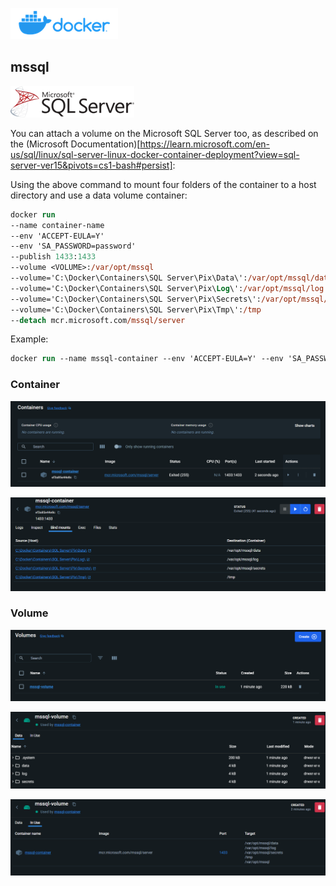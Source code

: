 
![](./Assets/docker-logo.png)

## mssql

![](./Assets/sql-logo.png)

You can attach a volume on the Microsoft SQL Server too, as described on the (Microsoft Documentation)[https://learn.microsoft.com/en-us/sql/linux/sql-server-linux-docker-container-deployment?view=sql-server-ver15&pivots=cs1-bash#persist]:

Using the above command to mount four folders of the container to a host directory and use a data volume container:

```ps
docker run 
--name container-name 
--env 'ACCEPT-EULA=Y' 
--env 'SA_PASSWORD=password' 
--publish 1433:1433 
--volume <VOLUME>:/var/opt/mssql 
--volume='C:\Docker\Containers\SQL Server\Pix\Data\':/var/opt/mssql/data 
--volume='C:\Docker\Containers\SQL Server\Pix\Log\':/var/opt/mssql/log 
--volume='C:\Docker\Containers\SQL Server\Pix\Secrets\':/var/opt/mssql/secrets 
--volume='C:\Docker\Containers\SQL Server\Pix\Tmp\':/tmp 
--detach mcr.microsoft.com/mssql/server
```

Example:

```ps
docker run --name mssql-container --env 'ACCEPT-EULA=Y' --env 'SA_PASSWORD=!1q@2w#3e%5t' --publish 1433:1433 --volume mssql-volume:/var/opt/mssql --volume='C:\Docker\Containers\SQL Server\Pix\Data\':/var/opt/mssql/data --volume='C:\Docker\Containers\SQL Server\Pix\Log\':/var/opt/mssql/log --volume='C:\Docker\Containers\SQL Server\Pix\Secrets\':/var/opt/mssql/secrets --volume='C:\Docker\Containers\SQL Server\Pix\Tmp\':/tmp --detach mcr.microsoft.com/mssql/server
```

### Container

![](./Assets/asset001.png)

![](./Assets/asset002.png)

### Volume

![](./Assets/asset003.png)

![](./Assets/asset004.png)

![](./Assets/asset005.png)